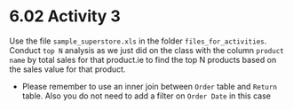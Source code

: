 # 6.02 Activity 3

Use the file `sample_superstore.xls` in the folder `files_for_activities`. Conduct `top N` analysis as we just did on the class with the column `product name` by total sales for that product.ie to find the top N products based on the sales value for that product.

- Please remember to use an inner join between `Order` table and `Return` table. Also you do not need to add a filter on `Order Date` in this case 
